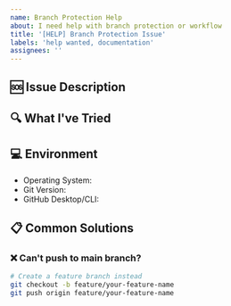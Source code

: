 ```yaml
---
name: Branch Protection Help
about: I need help with branch protection or workflow
title: '[HELP] Branch Protection Issue'
labels: 'help wanted, documentation'
assignees: ''
---
```


## 🆘 Issue Description
<!-- Describe what you're trying to do and what's blocking you -->

## 🔍 What I've Tried
<!-- List the steps you've already attempted -->

## 💻 Environment
- Operating System:
- Git Version:
- GitHub Desktop/CLI:

## 📋 Common Solutions

### ❌ Can't push to main branch?
```bash
# Create a feature branch instead
git checkout -b feature/your-feature-name
git push origin feature/your-feature-name